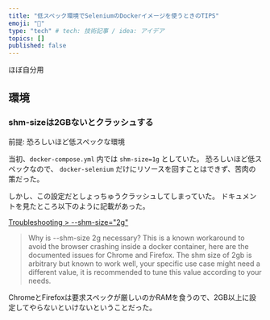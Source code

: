 ```yaml
---
title: "低スペック環境でSeleniumのDockerイメージを使うときのTIPS"
emoji: "🐋"
type: "tech" # tech: 技術記事 / idea: アイデア
topics: []
published: false
---
```


ほぼ自分用

## 環境

### shm-sizeは2GBないとクラッシュする

前提: 恐ろしいほど低スペックな環境

当初、`docker-compose.yml` 内では `shm-size=1g` としていた。
恐ろしいほど低スペックなので、 `docker-selenium` だけにリソースを回すことはできず、苦肉の策だった。

しかし、この設定だとしょっちゅうクラッシュしてしまっていた。
ドキュメントを見たところ以下のように記載があった。

[Troubleshooting > --shm-size="2g"]

> Why is --shm-size 2g necessary?
> This is a known workaround to avoid the browser crashing inside a docker container, here are the documented issues for Chrome and Firefox. The shm size of 2gb is arbitrary but known to work well, your specific use case might need a different value, it is recommended to tune this value according to your needs.

ChromeとFirefoxは要求スペックが厳しいのかRAMを食うので、2GB以上に設定してやらないといけないということだった。

[Troubleshooting > --shm-size="2g"]:https://github.com/SeleniumHQ/docker-selenium?tab=readme-ov-file#--shm-size2g
